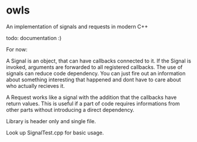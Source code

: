 # owls
An implementation of signals and requests in modern C++

todo: documentation :)

For now:

A Signal is an object, that can have callbacks connected to it. If the Signal is invoked, 
arguments are forwarded to all registered callbacks. The use of signals can reduce code dependency. You
can just fire out an information about something interesting that happened and dont have to care about who actually recieves it.

A Request works like a signal with the addition that the callbacks have return values. This is useful if a part of code requires informations from other parts without introducing a direct dependency.

Library is header only and single file.

Look up SignalTest.cpp for basic usage.

